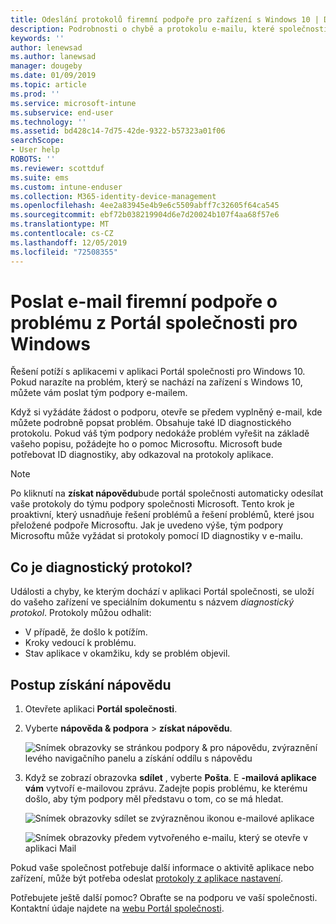 ```yaml
---
title: Odeslání protokolů firemní podpoře pro zařízení s Windows 10 | Dokumentace Microsoftu
description: Podrobnosti o chybě a protokolu e-mailu, které společnosti pomůžou podporovat řešení problémů s aplikacemi
keywords: ''
author: lenewsad
ms.author: lanewsad
manager: dougeby
ms.date: 01/09/2019
ms.topic: article
ms.prod: ''
ms.service: microsoft-intune
ms.subservice: end-user
ms.technology: ''
ms.assetid: bd428c14-7d75-42de-9322-b57323a01f06
searchScope:
- User help
ROBOTS: ''
ms.reviewer: scottduf
ms.suite: ems
ms.custom: intune-enduser
ms.collection: M365-identity-device-management
ms.openlocfilehash: 4ee2a83945e4b9e6c5509abff7c32605f64ca545
ms.sourcegitcommit: ebf72b038219904d6e7d20024b107f4aa68f57e6
ms.translationtype: MT
ms.contentlocale: cs-CZ
ms.lasthandoff: 12/05/2019
ms.locfileid: "72508355"
---
```

# <a name="email-your-company-support-about-problem-from-company-portal-for-windows"></a>Poslat e-mail firemní podpoře o problému z Portál společnosti pro Windows

Řešení potíží s aplikacemi v aplikaci Portál společnosti pro Windows 10. Pokud narazíte na problém, který se nachází na zařízení s Windows 10, můžete vám poslat tým podpory e-mailem. 

Když si vyžádáte žádost o podporu, otevře se předem vyplněný e-mail, kde můžete podrobně popsat problém. Obsahuje také ID diagnostického protokolu. Pokud váš tým podpory nedokáže problém vyřešit na základě vašeho popisu, požádejte ho o pomoc Microsoftu. Microsoft bude potřebovat ID diagnostiky, aby odkazoval na protokoly aplikace.   


> [!Note]
> Po kliknutí na **získat nápovědu**bude portál společnosti automaticky odesílat vaše protokoly do týmu podpory společnosti Microsoft. Tento krok je proaktivní, který usnadňuje řešení problémů a řešení problémů, které jsou přeložené podpoře Microsoftu. Jak je uvedeno výše, tým podpory Microsoftu může vyžádat si protokoly pomocí ID diagnostiky v e-mailu.  

## <a name="what-is-a-diagnostic-log"></a>Co je diagnostický protokol?

Události a chyby, ke kterým dochází v aplikaci Portál společnosti, se uloží do vašeho zařízení ve speciálním dokumentu s názvem _diagnostický protokol_. Protokoly můžou odhalit:  
* V případě, že došlo k potížím.  
* Kroky vedoucí k problému.  
* Stav aplikace v okamžiku, kdy se problém objevil.   

## <a name="steps-to-get-help"></a>Postup získání nápovědu  

1. Otevřete aplikaci **Portál společnosti**.
2. Vyberte **nápověda & podpora** > **získat nápovědu**.  

   ![Snímek obrazovky se stránkou podpory & pro nápovědu, zvýraznění levého navigačního panelu a získání oddílu s nápovědu](./media/1812_UCP_Help_Support_Get_Help_Logs.png)    

3. Když se zobrazí obrazovka **sdílet** , vyberte **Pošta**. E **-mailová aplikace vám** vytvoří e-mailovou zprávu. Zadejte popis problému, ke kterému došlo, aby tým podpory měl představu o tom, co se má hledat.  

   ![Snímek obrazovky sdílet se zvýrazněnou ikonou e-mailové aplikace](./media/1811_Mail_Logs_Windows_CPapp.png)  


   ![Snímek obrazovky předem vytvořeného e-mailu, který se otevře v aplikaci Mail](./media/1811_Get_Help_Email_Windows_CPapp.png)  

Pokud vaše společnost potřebuje další informace o aktivitě aplikace nebo zařízení, může být potřeba odeslat [protokoly z aplikace nastavení](send-logs-to-your-it-admin-settings-windows.md).  

Potřebujete ještě další pomoc? Obraťte se na podporu ve vaší společnosti. Kontaktní údaje najdete na [webu Portál společnosti](https://go.microsoft.com/fwlink/?linkid=2010980).  
